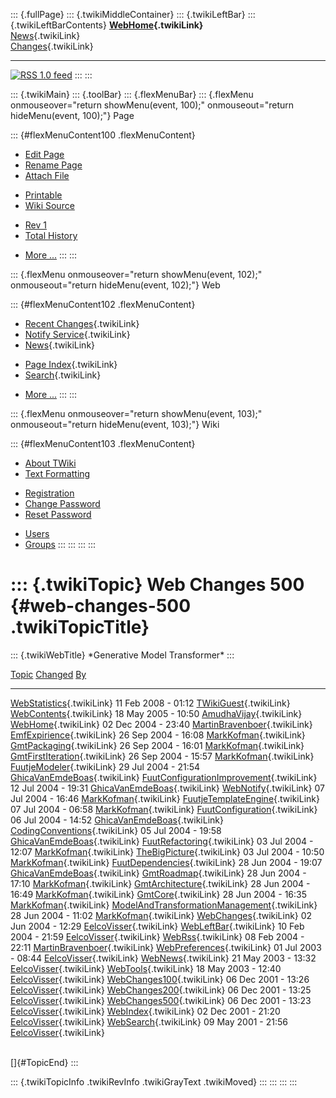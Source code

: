 ::: {.fullPage}
::: {.twikiMiddleContainer}
::: {.twikiLeftBar}
::: {.twikiLeftBarContents}
**[WebHome](WebHome){.twikiLink}**\
[News](WebNews){.twikiLink}\
[Changes](WebChanges){.twikiLink}

------------------------------------------------------------------------

[![](http://www.program-transformation.org/twiki/pub/rss.gif "RSS 1.0 feed")](WebRss@skin=rss)
:::
:::

::: {.twikiMain}
::: {.toolBar}
::: {.flexMenuBar}
::: {.flexMenu onmouseover="return showMenu(event, 100);" onmouseout="return hideMenu(event, 100);"}
Page

::: {#flexMenuContent100 .flexMenuContent}
-   [Edit
    Page](http://www.program-transformation.org/edit/Gmt/WebChanges500?t=1536827733)
-   [Rename
    Page](http://www.program-transformation.org/rename/Gmt/WebChanges500)
-   [Attach
    File](http://www.program-transformation.org/attach/Gmt/WebChanges500)

<!-- -->

-   [Printable](http://www.program-transformation.org/view/Gmt/WebChanges500?skin=print.pattern)
-   [Wiki
    Source](http://www.program-transformation.org/view/Gmt/WebChanges500?skin=text&raw=on&contenttype=text/plain)

<!-- -->

-   [Rev
    1](http://www.program-transformation.org/view/Gmt/WebChanges500?rev=1.1)
-   [Total
    History](http://www.program-transformation.org/rdiff/Gmt/WebChanges500)

<!-- -->

-   [More
    \...](http://www.program-transformation.org/oops/Gmt/WebChanges500?template=oopsmore&param1=1.1&param2=1.1)
:::
:::

::: {.flexMenu onmouseover="return showMenu(event, 102);" onmouseout="return hideMenu(event, 102);"}
Web

::: {#flexMenuContent102 .flexMenuContent}
-   [Recent Changes](WebChanges){.twikiLink}
-   [Notify Service](WebNotify){.twikiLink}
-   [News](WebNews){.twikiLink}

<!-- -->

-   [Page Index](WebIndex){.twikiLink}
-   [Search](WebSearch){.twikiLink}

<!-- -->

-   [More
    \...](http://www.program-transformation.org/oops/Gmt/WebChanges500?template=oopsmore&param1=1.1&param2=1.1)
:::
:::

::: {.flexMenu onmouseover="return showMenu(event, 103);" onmouseout="return hideMenu(event, 103);"}
Wiki

::: {#flexMenuContent103 .flexMenuContent}
-   [About
    TWiki](http://www.program-transformation.org/view/TWiki/WebHome)
-   [Text
    Formatting](http://www.program-transformation.org/view/TWiki/TextFormattingRules)

<!-- -->

-   [Registration](http://www.program-transformation.org/view/TWiki/TWikiRegistration)
-   [Change
    Password](http://www.program-transformation.org/view/TWiki/ChangePassword)
-   [Reset
    Password](http://www.program-transformation.org/view/TWiki/ResetPassword)

<!-- -->

-   [Users](http://www.program-transformation.org/view/Main/TWikiUsers)
-   [Groups](http://www.program-transformation.org/view/Main/TWikiGroups)
:::
:::
:::
:::

::: {.twikiTopic}
Web Changes 500 {#web-changes-500 .twikiTopicTitle}
===============

::: {.twikiWebTitle}
\*Generative Model Transformer\*
:::

  [Topic](WebChanges500@sortcol=0&table=1&up=0#sorted_table "Sort by this column")   [Changed](WebChanges500@sortcol=1&table=1&up=0#sorted_table "Sort by this column")   [By](WebChanges500@sortcol=2&table=1&up=0#sorted_table "Sort by this column")
  ---------------------------------------------------------------------------------- ------------------------------------------------------------------------------------ -------------------------------------------------------------------------------
  [WebStatistics](WebStatistics){.twikiLink}                                         11 Feb 2008 - 01:12                                                                  [TWikiGuest](../Main/TWikiGuest){.twikiLink}
  [WebContents](WebContents){.twikiLink}                                             18 May 2005 - 10:50                                                                  [AmudhaVijay](../Main/AmudhaVijay){.twikiLink}
  [WebHome](WebHome){.twikiLink}                                                     02 Dec 2004 - 23:40                                                                  [MartinBravenboer](../Main/MartinBravenboer){.twikiLink}
  [EmfExpirience](EmfExpirience){.twikiLink}                                         26 Sep 2004 - 16:08                                                                  [MarkKofman](../Main/MarkKofman){.twikiLink}
  [GmtPackaging](GmtPackaging){.twikiLink}                                           26 Sep 2004 - 16:01                                                                  [MarkKofman](../Main/MarkKofman){.twikiLink}
  [GmtFirstIteration](GmtFirstIteration){.twikiLink}                                 26 Sep 2004 - 15:57                                                                  [MarkKofman](../Main/MarkKofman){.twikiLink}
  [FuutjeModeler](FuutjeModeler){.twikiLink}                                         29 Jul 2004 - 21:54                                                                  [GhicaVanEmdeBoas](../Main/GhicaVanEmdeBoas){.twikiLink}
  [FuutConfigurationImprovement](FuutConfigurationImprovement){.twikiLink}           12 Jul 2004 - 19:31                                                                  [GhicaVanEmdeBoas](../Main/GhicaVanEmdeBoas){.twikiLink}
  [WebNotify](WebNotify){.twikiLink}                                                 07 Jul 2004 - 16:46                                                                  [MarkKofman](../Main/MarkKofman){.twikiLink}
  [FuutjeTemplateEngine](FuutjeTemplateEngine){.twikiLink}                           07 Jul 2004 - 06:58                                                                  [MarkKofman](../Main/MarkKofman){.twikiLink}
  [FuutConfiguration](FuutConfiguration){.twikiLink}                                 06 Jul 2004 - 14:52                                                                  [GhicaVanEmdeBoas](../Main/GhicaVanEmdeBoas){.twikiLink}
  [CodingConventions](CodingConventions){.twikiLink}                                 05 Jul 2004 - 19:58                                                                  [GhicaVanEmdeBoas](../Main/GhicaVanEmdeBoas){.twikiLink}
  [FuutRefactoring](FuutRefactoring){.twikiLink}                                     03 Jul 2004 - 12:07                                                                  [MarkKofman](../Main/MarkKofman){.twikiLink}
  [TheBigPicture](TheBigPicture){.twikiLink}                                         03 Jul 2004 - 10:50                                                                  [MarkKofman](../Main/MarkKofman){.twikiLink}
  [FuutDependencies](FuutDependencies){.twikiLink}                                   28 Jun 2004 - 19:07                                                                  [GhicaVanEmdeBoas](../Main/GhicaVanEmdeBoas){.twikiLink}
  [GmtRoadmap](GmtRoadmap){.twikiLink}                                               28 Jun 2004 - 17:10                                                                  [MarkKofman](../Main/MarkKofman){.twikiLink}
  [GmtArchitecture](GmtArchitecture){.twikiLink}                                     28 Jun 2004 - 16:49                                                                  [MarkKofman](../Main/MarkKofman){.twikiLink}
  [GmtCore](GmtCore){.twikiLink}                                                     28 Jun 2004 - 16:35                                                                  [MarkKofman](../Main/MarkKofman){.twikiLink}
  [ModelAndTransformationManagement](ModelAndTransformationManagement){.twikiLink}   28 Jun 2004 - 11:02                                                                  [MarkKofman](../Main/MarkKofman){.twikiLink}
  [WebChanges](WebChanges){.twikiLink}                                               02 Jun 2004 - 12:29                                                                  [EelcoVisser](../Main/EelcoVisser){.twikiLink}
  [WebLeftBar](WebLeftBar){.twikiLink}                                               10 Feb 2004 - 21:59                                                                  [EelcoVisser](../Main/EelcoVisser){.twikiLink}
  [WebRss](WebRss){.twikiLink}                                                       08 Feb 2004 - 22:11                                                                  [MartinBravenboer](../Main/MartinBravenboer){.twikiLink}
  [WebPreferences](WebPreferences){.twikiLink}                                       01 Jul 2003 - 08:44                                                                  [EelcoVisser](../Main/EelcoVisser){.twikiLink}
  [WebNews](WebNews){.twikiLink}                                                     21 May 2003 - 13:32                                                                  [EelcoVisser](../Main/EelcoVisser){.twikiLink}
  [WebTools](WebTools){.twikiLink}                                                   18 May 2003 - 12:40                                                                  [EelcoVisser](../Main/EelcoVisser){.twikiLink}
  [WebChanges100](WebChanges100){.twikiLink}                                         06 Dec 2001 - 13:26                                                                  [EelcoVisser](../Main/EelcoVisser){.twikiLink}
  [WebChanges200](WebChanges200){.twikiLink}                                         06 Dec 2001 - 13:25                                                                  [EelcoVisser](../Main/EelcoVisser){.twikiLink}
  [WebChanges500](WebChanges500){.twikiLink}                                         06 Dec 2001 - 13:23                                                                  [EelcoVisser](../Main/EelcoVisser){.twikiLink}
  [WebIndex](WebIndex){.twikiLink}                                                   02 Dec 2001 - 21:20                                                                  [EelcoVisser](../Main/EelcoVisser){.twikiLink}
  [WebSearch](WebSearch){.twikiLink}                                                 09 May 2001 - 21:56                                                                  [EelcoVisser](../Main/EelcoVisser){.twikiLink}

\
[]{#TopicEnd}
:::

::: {.twikiTopicInfo .twikiRevInfo .twikiGrayText .twikiMoved}
:::
:::
:::
:::
